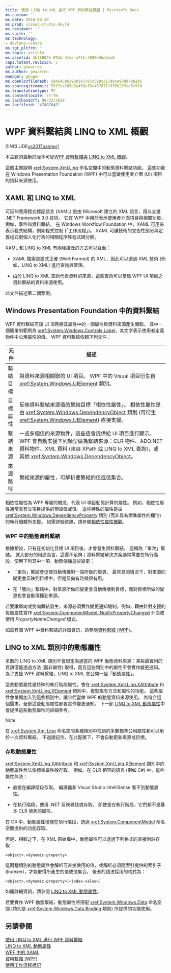 ```yaml
---
title: 使用 LINQ to XML 進行 WPF 資料繫結概觀 | Microsoft Docs
ms.custom: ''
ms.date: 2018-06-30
ms.prod: visual-studio-dev14
ms.reviewer: ''
ms.suite: ''
ms.technology:
- devlang-csharp
ms.tgt_pltfrm: ''
ms.topic: article
ms.assetid: 3bf80845-891b-41de-a71b-4080b5bd3ea6
caps.latest.revision: 5
author: gewarren
ms.author: gewarren
manager: ghogen
ms.openlocfilehash: 584645062920143787c599c317a9ca93dd7da2b6
ms.sourcegitcommit: 55f7ce2d5d2e458e35c45787f1935b237ee5c9f8
ms.translationtype: MT
ms.contentlocale: zh-TW
ms.lasthandoff: 08/22/2018
ms.locfileid: "47487649"
---
```

# <a name="wpf-data-binding-with-linq-to-xml-overview"></a>WPF 資料繫結與 LINQ to XML 概觀
[!INCLUDE[vs2017banner](../includes/vs2017banner.md)]

本主題的最新的版本可從[WPF 資料繫結與 LINQ to XML 概觀](https://docs.microsoft.com/visualstudio/designers/wpf-data-binding-with-linq-to-xml-overview)。  
  
這個主題說明 <xref:System.Xml.Linq> 命名空間中的動態資料繫結功能。 這些功能在 Windows Presentation Foundation (WPF) 中可以當做使用者介面 (UI) 項目的資料來源使用。  
  
## <a name="xaml-and-linq-to-xml"></a>XAML 和 LINQ to XML  
 可延伸應用程式標記語言 (XAML) 是由 Microsoft 建立的 XML 語言，用以支援 .NET Framework 3.0 技術。 它在 WPF 中用於表示使用者介面項目與相關功能，例如，事件和資料繫結。 在 Windows Workflow Foundation 中，XAML 可用來表示程式結構，例如程式控制 (「工作流程」)。 XAML 可讓技術的宣告性部分與定義程式更個人化行為的相關程序性程式碼分開。  
  
 XAML 和 LINQ to XML 有兩種廣泛的方式可以互動：  
  
-   XAML 檔案是語式正確 (Well-Formed) 的 XML，因此可以透過 XML 技術 (例如，LINQ to XML) 進行查詢與管理。  
  
-   由於 LINQ to XML 查詢代表資料的來源，這些查詢可以當做 WPF UI 項目之資料繫結的資料來源使用。  
  
 此文件描述第二個案例。  
  
## <a name="data-binding-in-the-windows-presentation-foundation"></a>Windows Presentation Foundation 中的資料繫結  
 WPF 資料繫結可讓 UI 項目將其屬性中的一個屬性與資料來源產生關聯。 其中一個簡單的範例為 <xref:System.Windows.Controls.Label>，其文字表示使用者定義物件中公用屬性的值。 WPF 資料繫結依賴下列元件：  
  
|元件|描述|  
|---------------|-----------------|  
|繫結目標|與資料來源相關聯的 UI 項目。 WPF 中的 Visual 項目衍生自 <xref:System.Windows.UIElement> 類別。|  
|目標屬性|反映資料繫結來源值的繫結目標「相依性屬性」。 相依性屬性是由 <xref:System.Windows.DependencyObject> 類別 (可衍生 <xref:System.Windows.UIElement>) 直接支援。|  
|繫結來源|一或多個值的來源物件，這些值會提供給 UI 項目進行顯示。 WPF 會自動支援下列類型做為繫結來源：CLR 物件、ADO.NET 資料物件、XML 資料 (來自 XPath 或 LINQ to XML 查詢)，或其他 <xref:System.Windows.DependencyObject>。|  
|來源路徑|繫結來源的屬性，可解析要繫結的值或值集合。|  
  
 相依性屬性為 WPF 專屬的概念，代表 UI 項目動態計算的屬性。 例如，相依性屬性通常具有父項目提供的預設值或值。 這些特殊的屬性是由 <xref:System.Windows.DependencyProperty> 類別 (而非具有標準屬性的欄位) 的執行個體所支援。 如需詳細資訊，請參閱[相依性屬性概觀](http://msdn.microsoft.com/library/d119d00c-3afb-48d6-87a0-c4da4f83dee5)。  
  
### <a name="dynamic-data-binding-in-wpf"></a>WPF 中的動態資料繫結  
 根據預設，只有在初始化目標 UI 項目後，才會發生資料繫結。 這稱為「單次」繫結。 就大部分的用途而言，這還不足夠；資料繫結解決方案通常需要在執行階段，使用下列其中一項，動態傳播這些變更：  
  
-   「單向」繫結會促使自動傳播對一端所做的變更。 最常見的情況下，對來源的變更會反映到目標中，但是反向有時候很有用。  
  
-   在「雙向」繫結中，對來源所做的變更會自動傳播到目標，而對目標所做的變更也會自動傳播到來源。  
  
 若要讓單向或雙向繫結發生，來源必須實作變更通知機制，例如，藉由針對支援的每個屬性實作 <xref:System.ComponentModel.INotifyPropertyChanged> 介面或使用 *PropertyNameChanged* 模式。  
  
 如需有關 WPF 中資料繫結的詳細資訊，請參閱[資料繫結 (WPF)](http://msdn.microsoft.com/library/90f79b97-17e7-40d1-abf0-3ba600ad1d7e)。  
  
## <a name="dynamic-properties-in-linq-to-xml-classes"></a>LINQ to XML 類別中的動態屬性  
 多數的 LINQ to XML 類別不會限定為適當的 WPF 動態資料來源：某些最實用的資訊僅能透過方法 (而非屬性) 取得，而且這些類別中的屬性不會實作變更通知。 為了支援 WPF 資料繫結，LINQ to XML 會公開一組「動態屬性」。  
  
 這些動態屬性是特殊的執行階段屬性，會在 <xref:System.Xml.Linq.XAttribute> 和 <xref:System.Xml.Linq.XElement> 類別中，複製現有方法和屬性的功能。 這些屬性會單獨加入到這些類別中，讓它們當做 WPF 的動態資料來源使用。 為符合這個需求，全部這些動態屬性都要實作變更通知。 下一節 [LINQ to XML 動態屬性](../designers/linq-to-xml-dynamic-properties.md)中會提供這些動態屬性的詳細參考。  
  
> [!NOTE]
>  在 <xref:System.Xml.Linq> 命名空間各種類別中找到的多數標準公用屬性都可以用於一次資料繫結。 不過請記住，在此配置下，不會自動更新來源或目標。  
  
### <a name="accessing-dynamic-properties"></a>存取動態屬性  
 <xref:System.Xml.Linq.XAttribute> 和 <xref:System.Xml.Linq.XElement> 類別中的動態屬性無法像標準屬性般存取。 例如，在 CLR 相容的語言 (例如 C#) 中，這些屬性無法：  
  
-   直接在編譯階段存取。 編譯器和 Visual Studio IntelliSense 看不到動態屬性。  
  
-   在執行階段，使用 .NET 反映尋找或存取。 即使是在執行階段，它們都不是基本 CLR 偵測的屬性。  
  
 在 C# 中，動態屬性僅能在執行階段，透過 <xref:System.ComponentModel> 命名空間提供的功能存取。  
  
 但是，相較之下，在 XML 原始檔中，動態屬性可以透過下列格式的直接附註存取：  
  
```  
<object>.<dynamic-property>  
```  
  
 這兩種類別的動態屬性會解析可直接使用的值，或解析必須隨索引提供的索引子 (Indexer)，才能取得所產生的值或值集合。 後者的語法採用的格式為：  
  
```  
<object>.<dynamic-property>[<index-value>]  
```  
  
 如需詳細資訊，請參閱 [LINQ to XML 動態屬性](../designers/linq-to-xml-dynamic-properties.md)。  
  
 若要實作 WPF 動態繫結，動態屬性將搭配 <xref:System.Windows.Data> 命名空間 (特別是 <xref:System.Windows.Data.Binding> 類別) 所提供的功能使用。  
  
## <a name="see-also"></a>另請參閱  
 [使用 LINQ to XML 進行 WPF 資料繫結](../designers/wpf-data-binding-with-linq-to-xml.md)   
 [LINQ to XML 動態屬性](../designers/linq-to-xml-dynamic-properties.md)   
 [WPF 中的 XAML](http://msdn.microsoft.com/library/5d858575-a83b-42df-ad3f-047ed2d6e3c8)   
 [資料繫結 (WPF)](http://msdn.microsoft.com/library/90f79b97-17e7-40d1-abf0-3ba600ad1d7e)   
 [使用工作流程標記](http://go.microsoft.com/fwlink/?LinkId=98685)




